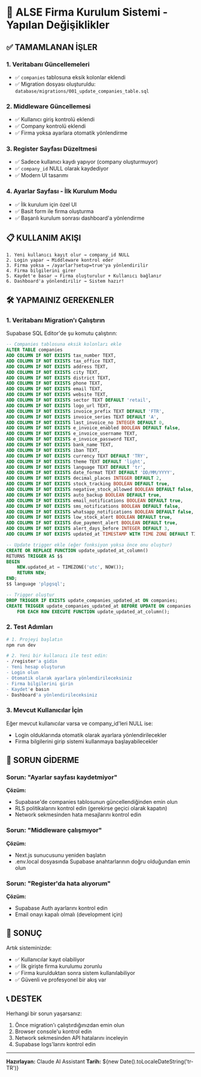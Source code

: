 # 🚀 ALSE Firma Kurulum Sistemi - Yapılan Değişiklikler

## ✅ TAMAMLANAN İŞLER

### 1. **Veritabanı Güncellemeleri**
   - ✅ `companies` tablosuna eksik kolonlar eklendi
   - ✅ Migration dosyası oluşturuldu: `database/migrations/001_update_companies_table.sql`

### 2. **Middleware Güncellemesi** 
   - ✅ Kullanıcı giriş kontrolü eklendi
   - ✅ Company kontrolü eklendi
   - ✅ Firma yoksa ayarlara otomatik yönlendirme

### 3. **Register Sayfası Düzeltmesi**
   - ✅ Sadece kullanıcı kaydı yapıyor (company oluşturmuyor)
   - ✅ `company_id` NULL olarak kaydediyor
   - ✅ Modern UI tasarımı

### 4. **Ayarlar Sayfası - İlk Kurulum Modu**
   - ✅ İlk kurulum için özel UI
   - ✅ Basit form ile firma oluşturma
   - ✅ Başarılı kurulum sonrası dashboard'a yönlendirme

## 📋 KULLANIM AKIŞI

```
1. Yeni kullanıcı kayıt olur → company_id NULL
2. Login yapar → Middleware kontrol eder
3. Firma yoksa → /ayarlar?setup=true'ya yönlendirilir
4. Firma bilgilerini girer
5. Kaydet'e basar → Firma oluşturulur + Kullanıcı bağlanır
6. Dashboard'a yönlendirilir → Sistem hazır!
```

## 🛠️ YAPMAINIZ GEREKENLER

### 1. **Veritabanı Migration'ı Çalıştırın**

Supabase SQL Editor'de şu komutu çalıştırın:

```sql
-- Companies tablosuna eksik kolonları ekle
ALTER TABLE companies 
ADD COLUMN IF NOT EXISTS tax_number TEXT,
ADD COLUMN IF NOT EXISTS tax_office TEXT,
ADD COLUMN IF NOT EXISTS address TEXT,
ADD COLUMN IF NOT EXISTS city TEXT,
ADD COLUMN IF NOT EXISTS district TEXT,
ADD COLUMN IF NOT EXISTS phone TEXT,
ADD COLUMN IF NOT EXISTS email TEXT,
ADD COLUMN IF NOT EXISTS website TEXT,
ADD COLUMN IF NOT EXISTS sector TEXT DEFAULT 'retail',
ADD COLUMN IF NOT EXISTS logo_url TEXT,
ADD COLUMN IF NOT EXISTS invoice_prefix TEXT DEFAULT 'FTR',
ADD COLUMN IF NOT EXISTS invoice_series TEXT DEFAULT 'A',
ADD COLUMN IF NOT EXISTS last_invoice_no INTEGER DEFAULT 0,
ADD COLUMN IF NOT EXISTS e_invoice_enabled BOOLEAN DEFAULT false,
ADD COLUMN IF NOT EXISTS e_invoice_username TEXT,
ADD COLUMN IF NOT EXISTS e_invoice_password TEXT,
ADD COLUMN IF NOT EXISTS bank_name TEXT,
ADD COLUMN IF NOT EXISTS iban TEXT,
ADD COLUMN IF NOT EXISTS currency TEXT DEFAULT 'TRY',
ADD COLUMN IF NOT EXISTS theme TEXT DEFAULT 'light',
ADD COLUMN IF NOT EXISTS language TEXT DEFAULT 'tr',
ADD COLUMN IF NOT EXISTS date_format TEXT DEFAULT 'DD/MM/YYYY',
ADD COLUMN IF NOT EXISTS decimal_places INTEGER DEFAULT 2,
ADD COLUMN IF NOT EXISTS stock_tracking BOOLEAN DEFAULT true,
ADD COLUMN IF NOT EXISTS negative_stock_allowed BOOLEAN DEFAULT false,
ADD COLUMN IF NOT EXISTS auto_backup BOOLEAN DEFAULT true,
ADD COLUMN IF NOT EXISTS email_notifications BOOLEAN DEFAULT true,
ADD COLUMN IF NOT EXISTS sms_notifications BOOLEAN DEFAULT false,
ADD COLUMN IF NOT EXISTS whatsapp_notifications BOOLEAN DEFAULT false,
ADD COLUMN IF NOT EXISTS low_stock_alert BOOLEAN DEFAULT true,
ADD COLUMN IF NOT EXISTS due_payment_alert BOOLEAN DEFAULT true,
ADD COLUMN IF NOT EXISTS alert_days_before INTEGER DEFAULT 3,
ADD COLUMN IF NOT EXISTS updated_at TIMESTAMP WITH TIME ZONE DEFAULT TIMEZONE('utc', NOW());

-- Update trigger ekle (eğer fonksiyon yoksa önce onu oluştur)
CREATE OR REPLACE FUNCTION update_updated_at_column()
RETURNS TRIGGER AS $$
BEGIN
    NEW.updated_at = TIMEZONE('utc', NOW());
    RETURN NEW;
END;
$$ language 'plpgsql';

-- Trigger oluştur
DROP TRIGGER IF EXISTS update_companies_updated_at ON companies;
CREATE TRIGGER update_companies_updated_at BEFORE UPDATE ON companies
    FOR EACH ROW EXECUTE FUNCTION update_updated_at_column();
```

### 2. **Test Adımları**

```bash
# 1. Projeyi başlatın
npm run dev

# 2. Yeni bir kullanıcı ile test edin:
- /register'a gidin
- Yeni hesap oluşturun
- Login olun
- Otomatik olarak ayarlara yönlendirileceksiniz
- Firma bilgilerini girin
- Kaydet'e basın
- Dashboard'a yönlendirileceksiniz
```

### 3. **Mevcut Kullanıcılar İçin**

Eğer mevcut kullanıcılar varsa ve company_id'leri NULL ise:
- Login olduklarında otomatik olarak ayarlara yönlendirilecekler
- Firma bilgilerini girip sistemi kullanmaya başlayabilecekler

## 🐛 SORUN GİDERME

### Sorun: "Ayarlar sayfası kaydetmiyor"
**Çözüm:** 
- Supabase'de companies tablosunun güncellendiğinden emin olun
- RLS politikalarını kontrol edin (gerekirse geçici olarak kapatın)
- Network sekmesinden hata mesajlarını kontrol edin

### Sorun: "Middleware çalışmıyor"
**Çözüm:**
- Next.js sunucusunu yeniden başlatın
- .env.local dosyasında Supabase anahtarlarının doğru olduğundan emin olun

### Sorun: "Register'da hata alıyorum"
**Çözüm:**
- Supabase Auth ayarlarını kontrol edin
- Email onayı kapalı olmalı (development için)

## 🎯 SONUÇ

Artık sisteminizde:
- ✅ Kullanıcılar kayıt olabiliyor
- ✅ İlk girişte firma kurulumu zorunlu
- ✅ Firma kurulduktan sonra sistem kullanılabiliyor
- ✅ Güvenli ve profesyonel bir akış var

## 📞 DESTEK

Herhangi bir sorun yaşarsanız:
1. Önce migration'ı çalıştırdığınızdan emin olun
2. Browser console'u kontrol edin
3. Network sekmesinden API hatalarını inceleyin
4. Supabase logs'larını kontrol edin

---
**Hazırlayan:** Claude AI Assistant
**Tarih:** ${new Date().toLocaleDateString('tr-TR')}
